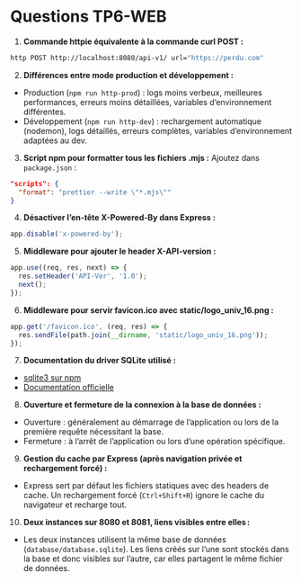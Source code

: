 # Questions TP6-WEB

1. **Commande httpie équivalente à la commande curl POST :**

```bash
http POST http://localhost:8080/api-v1/ url="https://perdu.com"
```

2. **Différences entre mode production et développement :**
- Production (`npm run http-prod`) : logs moins verbeux, meilleures performances, erreurs moins détaillées, variables d’environnement différentes.
- Développement (`npm run http-dev`) : rechargement automatique (nodemon), logs détaillés, erreurs complètes, variables d’environnement adaptées au dev.

3. **Script npm pour formatter tous les fichiers .mjs :**
Ajoutez dans `package.json` :
```json
"scripts": {
  "format": "prettier --write \"*.mjs\""
}
```

4. **Désactiver l’en-tête X-Powered-By dans Express :**
```js
app.disable('x-powered-by');
```

5. **Middleware pour ajouter le header X-API-version :**
```js
app.use((req, res, next) => {
  res.setHeader('API-Ver', '1.0'); 
  next();
});
```

6. **Middleware pour servir favicon.ico avec static/logo_univ_16.png :**
```js
app.get('/favicon.ico', (req, res) => {
  res.sendFile(path.join(__dirname, 'static/logo_univ_16.png'));
});
```

7. **Documentation du driver SQLite utilisé :**
- [sqlite3 sur npm](https://www.npmjs.com/package/sqlite3)
- [Documentation officielle](https://github.com/TryGhost/node-sqlite3/wiki)

8. **Ouverture et fermeture de la connexion à la base de données :**
- Ouverture : généralement au démarrage de l’application ou lors de la première requête nécessitant la base.
- Fermeture : à l’arrêt de l’application ou lors d’une opération spécifique.

9. **Gestion du cache par Express (après navigation privée et rechargement forcé) :**
- Express sert par défaut les fichiers statiques avec des headers de cache. Un rechargement forcé (`Ctrl+Shift+R`) ignore le cache du navigateur et recharge tout.

10. **Deux instances sur 8080 et 8081, liens visibles entre elles :**
- Les deux instances utilisent la même base de données (`database/database.sqlite`). Les liens créés sur l’une sont stockés dans la base et donc visibles sur l’autre, car elles partagent le même fichier de données.
